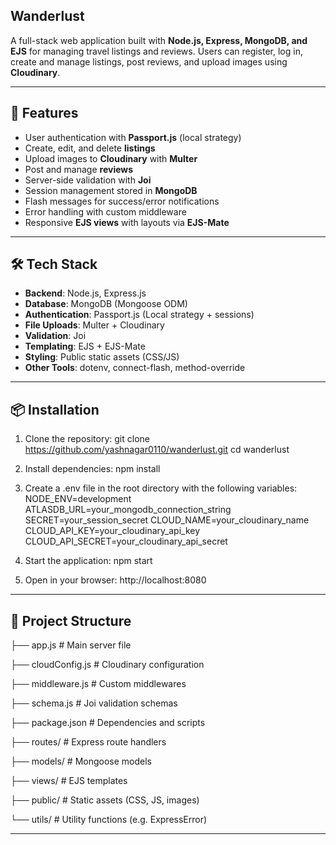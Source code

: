## Wanderlust 

A full-stack web application built with **Node.js, Express, MongoDB, and EJS** for managing travel listings and reviews. Users can register, log in, create and manage listings, post reviews, and upload images using **Cloudinary**.

---

## 🚀 Features

- User authentication with **Passport.js** (local strategy)
- Create, edit, and delete **listings**
- Upload images to **Cloudinary** with **Multer**
- Post and manage **reviews**
- Server-side validation with **Joi**
- Session management stored in **MongoDB**
- Flash messages for success/error notifications
- Error handling with custom middleware
- Responsive **EJS views** with layouts via **EJS-Mate**

---

## 🛠 Tech Stack

- **Backend**: Node.js, Express.js  
- **Database**: MongoDB (Mongoose ODM)  
- **Authentication**: Passport.js (Local strategy + sessions)  
- **File Uploads**: Multer + Cloudinary  
- **Validation**: Joi  
- **Templating**: EJS + EJS-Mate  
- **Styling**: Public static assets (CSS/JS)  
- **Other Tools**: dotenv, connect-flash, method-override  

---

## 📦 Installation

1. Clone the repository:
   git clone https://github.com/yashnagar0110/wanderlust.git
   cd wanderlust

2. Install dependencies:
    npm install

3. Create a .env file in the root directory with the following variables:
    NODE_ENV=development
    ATLASDB_URL=your_mongodb_connection_string
    SECRET=your_session_secret
    CLOUD_NAME=your_cloudinary_name
    CLOUD_API_KEY=your_cloudinary_api_key
    CLOUD_API_SECRET=your_cloudinary_api_secret

4. Start the application:
    npm start

5. Open in your browser:
    http://localhost:8080

---

## 📂 Project Structure

├── app.js                # Main server file 

├── cloudConfig.js        # Cloudinary configuration

├── middleware.js         # Custom middlewares

├── schema.js             # Joi validation schemas

├── package.json          # Dependencies and scripts

├── routes/               # Express route handlers

├── models/               # Mongoose models

├── views/                # EJS templates

├── public/               # Static assets (CSS, JS, images)

└── utils/                # Utility functions (e.g. ExpressError)

---
